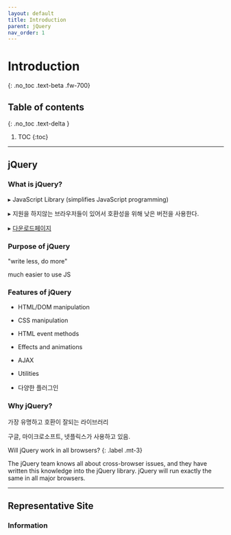 ```yaml
---
layout: default
title: Introduction
parent: jQuery
nav_order: 1
---
```


# Introduction
{: .no_toc .text-beta .fw-700}

## Table of contents
{: .no_toc .text-delta }

1. TOC
{:toc}

---

## jQuery

### What is jQuery?

&#9656; JavaScript Library (simplifies JavaScript programming)

&#9656; 지원을 하지않는 브라우저들이 있어서 호환성을 위해 낮은 버전을 사용한다.

&#9656; [다운로드페이지](https://jquery.com/)

### Purpose of jQuery

"write less, do more"

much easier to use JS

### Features of jQuery

* HTML/DOM manipulation

* CSS manipulation

* HTML event methods

* Effects and animations

* AJAX

* Utilities

* 다양한 플러그인

### Why jQuery?

가장 유명하고 호환이 잘되는 라이브러리

구글, 마이크로소프트, 넷플릭스가 사용하고 있음.

Will jQuery work in all browsers?
{: .label .mt-3}
<div class="code-example" markdown="1">
The jQuery team knows all about cross-browser issues, and they have written this knowledge into the jQuery library. jQuery will run exactly the same in all major browsers.
</div>

---

## Representative Site

### Information


